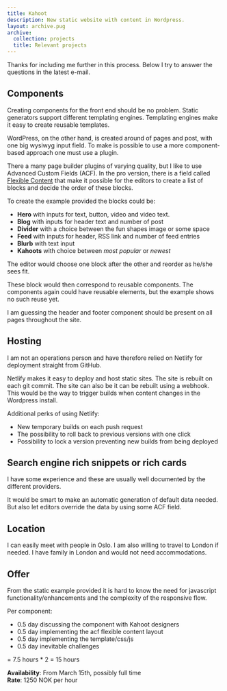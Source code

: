 ```yaml
---
title: Kahoot
description: New static website with content in Wordpress.
layout: archive.pug
archive:
  collection: projects
  title: Relevant projects
---
```


Thanks for including me further in this process. 
Below I try to answer the questions in the latest e-mail.

## Components
Creating components for the front end should be no problem. Static generators 
support different templating engines. Templating engines make it easy to create 
reusable templates.

WordPress, on the other hand, is created around of pages and post, with one 
big wysiwyg input field. To make is possible to use a more
component-based approach one must use a plugin. 

There a many page builder plugins of varying quality, but I like to
use Advanced Custom Fields (ACF). In the pro version, there is a 
field called [Flexible Content](https://www.advancedcustomfields.com/resources/flexible-content/) 
that make it possible for the editors to create a list of blocks and decide the order of these blocks.

To create the example provided the blocks could be: 
* **Hero** with inputs for text, button, video and video text.
* **Blog** with inputs for header text and number of post
* **Divider** with a choice between the fun shapes image or some space
* **Feed** with inputs for header, RSS link and number of feed entries
* **Blurb** with text input
* **Kahoots** with choice between *most popular* or *newest*

The editor would choose one block after the other and reorder as he/she sees fit.

These block would then correspond to reusable components. The components again could have 
reusable elements, but the example shows no such reuse yet. 

I am guessing the header and footer component should be present on all pages throughout the site.

## Hosting
I am not an operations person and have therefore relied on Netlify for 
deployment straight from GitHub. 

Netlify makes it easy to deploy and host static sites. The site is 
rebuilt on each git commit. The site can also be it can be rebuilt using a webhook. 
This would be the way to trigger builds when content changes in the Wordpress install.

Additional perks of using Netlify:
* New temporary builds on each push request
* The possibility to roll back to previous versions with one click
* Possibility to lock a version preventing new builds from being deployed

##  Search engine rich snippets or rich cards
I have some experience and these are usually well documented by the different providers. 

It would be smart to make an automatic generation of default data needed. But also let editors override
the data by using some ACF field.

## Location
I can easily meet with people in Oslo. I am also willing to travel to London if needed.
I have family in London and would not need accommodations. 

## Offer
From the static example provided it is hard to know the need for javascript functionality/enhancements and the 
complexity of the responsive flow.

Per component:
* 0.5 day discussing the component with Kahoot designers
* 0.5 day implementing the acf flexible content layout
* 0.5 day implementing the template/css/js
* 0.5 day inevitable challenges

= 7.5 hours * 2 = 15 hours

**Availability**: From March 15th, possibly full time  
**Rate**: 1250 NOK per hour